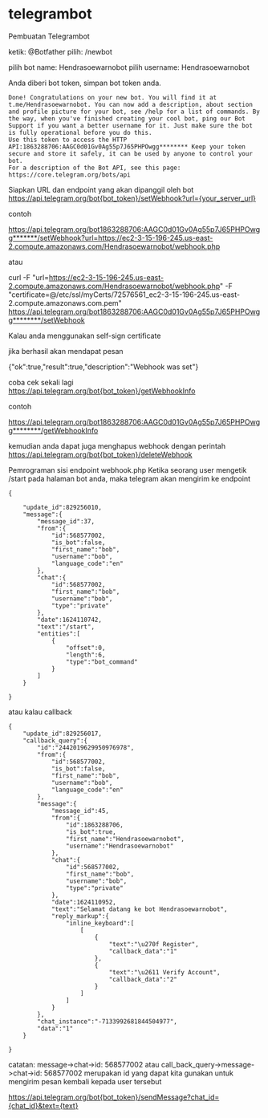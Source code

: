 # telegrambot
Pembuatan Telegrambot

ketik: @Botfather
pilih: /newbot

pilih bot name: Hendrasoewarnobot
pilih username: Hendrasoewarnobot

Anda diberi bot token, simpan bot token anda.
```
Done! Congratulations on your new bot. You will find it at t.me/Hendrasoewarnobot. You can now add a description, about section and profile picture for your bot, see /help for a list of commands. By the way, when you've finished creating your cool bot, ping our Bot Support if you want a better username for it. Just make sure the bot is fully operational before you do this.
Use this token to access the HTTP API:1863288706:AAGC0d01Gv0Ag55p7J65PHPOwgg******** Keep your token secure and store it safely, it can be used by anyone to control your bot.
For a description of the Bot API, see this page: https://core.telegram.org/bots/api
```
Siapkan URL dan endpoint yang akan dipanggil oleh bot
https://api.telegram.org/bot{bot_token}/setWebhook?url={your_server_url}

contoh

https://api.telegram.org/bot1863288706:AAGC0d01Gv0Ag55p7J65PHPOwgg*******/setWebhook?url=https://ec2-3-15-196-245.us-east-2.compute.amazonaws.com/Hendrasoewarnobot/webhook.php

atau 

curl -F "url=https://ec2-3-15-196-245.us-east-2.compute.amazonaws.com/Hendrasoewarnobot/webhook.php" -F "certificate=@/etc/ssl/myCerts/72576561_ec2-3-15-196-245.us-east-2.compute.amazonaws.com.pem" https://api.telegram.org/bot1863288706:AAGC0d01Gv0Ag55p7J65PHPOwgg********/setWebhook

Kalau anda menggunakan self-sign certificate

jika berhasil akan mendapat pesan

{"ok":true,"result":true,"description":"Webhook was set"}

coba cek sekali lagi
https://api.telegram.org/bot{bot_token}/getWebhookInfo

contoh

https://api.telegram.org/bot1863288706:AAGC0d01Gv0Ag55p7J65PHPOwgg********/getWebhookInfo

kemudian anda dapat juga menghapus webhook dengan perintah
https://api.telegram.org/bot{bot_token}/deleteWebhook

Pemrograman sisi endpoint webhook.php
Ketika seorang user mengetik /start
pada halaman bot anda, maka telegram akan mengirim ke endpoint

```
{

    "update_id":829256010,
    "message":{
        "message_id":37,
        "from":{
            "id":568577002,
            "is_bot":false,
            "first_name":"bob",
            "username":"bob",
            "language_code":"en"
        },
        "chat":{
            "id":568577002,
            "first_name":"bob",
            "username":"bob",
            "type":"private"
        },
        "date":1624110742,
        "text":"/start",
        "entities":[
            {
                "offset":0,
                "length":6,
                "type":"bot_command"
            }
        ]
    }

}
```

atau kalau callback

```
{
    "update_id":829256017,
    "callback_query":{
        "id":"2442019629950976978",
        "from":{
            "id":568577002,
            "is_bot":false,
            "first_name":"bob",
            "username":"bob",
            "language_code":"en"
        },
        "message":{
            "message_id":45,
            "from":{
                "id":1863288706,
                "is_bot":true,
                "first_name":"Hendrasoewarnobot",
                "username":"Hendrasoewarnobot"
            },
            "chat":{
                "id":568577002,
                "first_name":"bob",
                "username":"bob",
                "type":"private"
            },
            "date":1624110952,
            "text":"Selamat datang ke bot Hendrasoewarnobot",
            "reply_markup":{
                "inline_keyboard":[
                    [
                        {
                            "text":"\u270f Register",
                            "callback_data":"1"
                        },
                        {
                            "text":"\u2611 Verify Account",
                            "callback_data":"2"
                        }
                    ]
                ]
            }
        },
        "chat_instance":"-7133992681844504977",
        "data":"1"
    }

}

```

catatan:
message->chat->id: 568577002 atau call_back_query->message->chat->id: 568577002
merupakan id yang dapat kita gunakan untuk mengirim pesan kembali kepada user tersebut

https://api.telegram.org/bot{bot_token}/sendMessage?chat_id={chat_id}&text={text}
